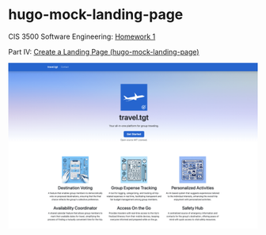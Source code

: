 # hugo-mock-landing-page

CIS 3500 Software Engineering: [Homework 1](https://cis-3500.github.io/docs/example/homeworks/homework-1/)

Part IV: [Create a Landing Page \(hugo-mock-landing-page\)](https://cis-3500.github.io/docs/example/homeworks/homework-1/#part-iv-create-a-landing-page-hugo-mock-landing-page)

![preview](static/images/site-preview.png)